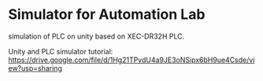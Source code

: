 # Simulator for Automation Lab
simulation of PLC on unity based on XEC-DR32H PLC.

Unity and PLC simulator tutorial:
https://drive.google.com/file/d/1Hg21TPvdU4a9JE3oNSipx6bH9ue4Csde/view?usp=sharing
